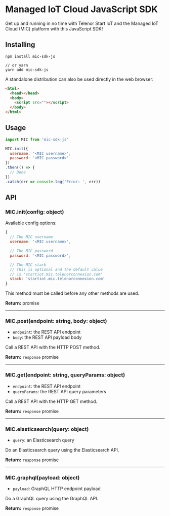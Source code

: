# Managed IoT Cloud JavaScript SDK
Get up and running in no time with Telenor Start IoT and the Managed IoT Cloud (MIC) platform with this JavaScript SDK!

## Installing
```
npm install mic-sdk-js

// or yarn
yarn add mic-sdk-js
```

A standalone distribution can also be used directly in the web browser:
```html
<html>
  <head></head>
  <body>
    <script src=""></script>
  </body>
</html>
```

## Usage
```javascript
import MIC from 'mic-sdk-js'

MIC.init({
  username: '<MIC username>',
  password: '<MIC password>'
})
.then(() => {
  // Done
})
.catch(err => console.log('Error: ', err))
```

## API

### MIC.init(config: object)

Available config options:

```js
{
  // The MIC username
  username: '<MIC username>',

  // The MIC password
  password: '<MIC password>',

  // The MIC stack
  // This is optional and the default value
  // is 'startiot.mic.telenorconnexion.com'
  stack: 'startiot.mic.telenorconnexion.com'
}
```

This method must be called before any other methods are used.

**Return:** promise

---

### MIC.post(endpoint: string, body: object)

  * `endpoint`: the REST API endpoint
  * `body`: the REST API payload body

Call a REST API with the HTTP POST method.

**Return:** `response` promise

---

### MIC.get(endpoint: string, queryParams: object)

  * `endpoint`: the REST API endpoint
  * `queryParams`: the REST API query parameters

Call a REST API with the HTTP GET method.

**Return:** `response` promise

---

### MIC.elasticsearch(query: object)

  * `query`: an Elasticsearch query

Do an Elasticsearch query using the Elasticsearch API.

**Return:** `response` promise

---

### MIC.graphql(payload: object)

  * `payload`: GraphQL HTTP endpoint payload

Do a GraphQL query using the GraphQL API.

**Return:** `response` promise
